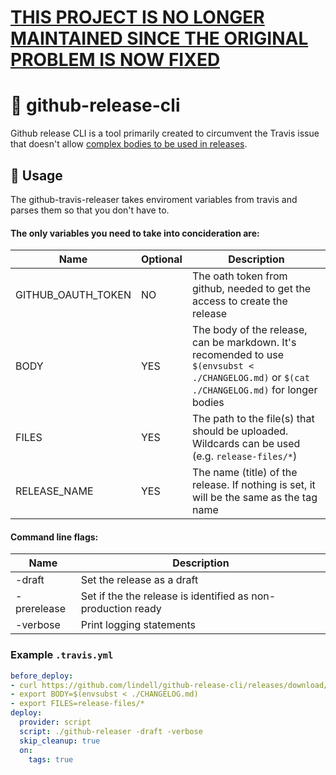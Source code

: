 # [THIS PROJECT IS NO LONGER MAINTAINED SINCE THE ORIGINAL PROBLEM IS NOW FIXED](https://github.com/travis-ci/dpl/pull/1069)

# 🚢 github-release-cli

Github release CLI is a tool primarily created to circumvent the Travis issue that doesn't allow [complex bodies to be used in releases](https://github.com/travis-ci/dpl/issues/155).

🔧 Usage
----
The github-travis-releaser takes enviroment variables from travis and parses them so that you don't have to.

#### The only variables you need to take into concideration are:
| Name | Optional | Description |
|------|----------|-------------|
| GITHUB_OAUTH_TOKEN | NO | The oath token from github, needed to get the access to create the release |
| BODY | YES | The body of the release, can be markdown. It's recomended to use `$(envsubst < ./CHANGELOG.md)` or `$(cat ./CHANGELOG.md)` for longer bodies |
| FILES | YES | The path to the file(s) that should be uploaded. Wildcards can be used (e.g. `release-files/*`) |
| RELEASE_NAME | YES | The name (title) of the release. If nothing is set, it will be the same as the tag name |

#### Command line flags:
| Name | Description |
|------|-------------|
| -draft | Set the release as a draft |
| -prerelease | Set if the the release is identified as non-production ready |
| -verbose | Print logging statements |

### Example `.travis.yml`
```yaml
before_deploy:
- curl https://github.com/lindell/github-release-cli/releases/download/LATEST_RELEASE/github-releaser-travis -L --output github-releaser && chmod +x github-releaser
- export BODY=$(envsubst < ./CHANGELOG.md)
- export FILES=release-files/*
deploy:
  provider: script
  script: ./github-releaser -draft -verbose
  skip_cleanup: true
  on:
    tags: true
```
